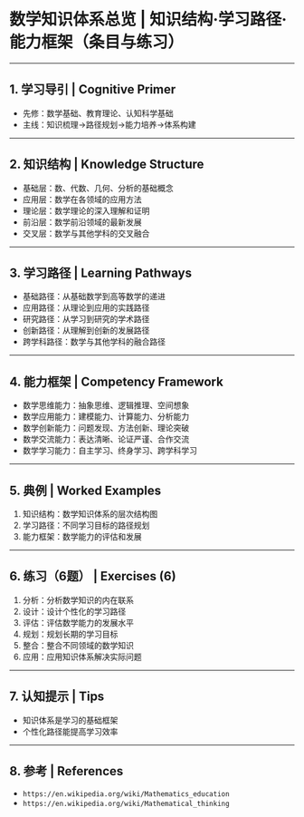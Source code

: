 # 数学知识体系总览 | 知识结构·学习路径·能力框架（条目与练习）

---

## 1. 学习导引 | Cognitive Primer

- 先修：数学基础、教育理论、认知科学基础
- 主线：知识梳理→路径规划→能力培养→体系构建

---

## 2. 知识结构 | Knowledge Structure

- 基础层：数、代数、几何、分析的基础概念
- 应用层：数学在各领域的应用方法
- 理论层：数学理论的深入理解和证明
- 前沿层：数学前沿领域的最新发展
- 交叉层：数学与其他学科的交叉融合

---

## 3. 学习路径 | Learning Pathways

- 基础路径：从基础数学到高等数学的递进
- 应用路径：从理论到应用的实践路径
- 研究路径：从学习到研究的学术路径
- 创新路径：从理解到创新的发展路径
- 跨学科路径：数学与其他学科的融合路径

---

## 4. 能力框架 | Competency Framework

- 数学思维能力：抽象思维、逻辑推理、空间想象
- 数学应用能力：建模能力、计算能力、分析能力
- 数学创新能力：问题发现、方法创新、理论突破
- 数学交流能力：表达清晰、论证严谨、合作交流
- 数学学习能力：自主学习、终身学习、跨学科学习

---

## 5. 典例 | Worked Examples

1) 知识结构：数学知识体系的层次结构图
2) 学习路径：不同学习目标的路径规划
3) 能力框架：数学能力的评估和发展

---

## 6. 练习（6题） | Exercises (6)

1) 分析：分析数学知识的内在联系
2) 设计：设计个性化的学习路径
3) 评估：评估数学能力的发展水平
4) 规划：规划长期的学习目标
5) 整合：整合不同领域的数学知识
6) 应用：应用知识体系解决实际问题

---

## 7. 认知提示 | Tips

- 知识体系是学习的基础框架
- 个性化路径能提高学习效率

---

## 8. 参考 | References

- `https://en.wikipedia.org/wiki/Mathematics_education`
- `https://en.wikipedia.org/wiki/Mathematical_thinking`
